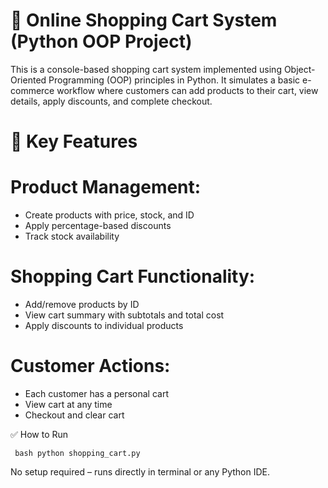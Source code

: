 # 🛒 Online Shopping Cart System (Python OOP Project)

This is a console-based shopping cart system implemented using Object-Oriented Programming (OOP) principles in Python. It simulates a basic e-commerce workflow where customers can add products to their cart, view details, apply discounts, and complete checkout.

# 📌 Key Features
# Product Management:
* Create products with price, stock, and ID
* Apply percentage-based discounts
* Track stock availability

# Shopping Cart Functionality:
* Add/remove products by ID
* View cart summary with subtotals and total cost
* Apply discounts to individual products

# Customer Actions:
* Each customer has a personal cart
* View cart at any time
* Checkout and clear cart

✅ How to Run

``` bash python shopping_cart.py```

No setup required – runs directly in terminal or any Python IDE.

